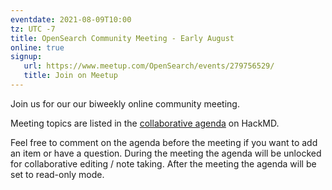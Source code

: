 ```yaml
---
eventdate: 2021-08-09T10:00
tz: UTC -7
title: OpenSearch Community Meeting - Early August
online: true
signup:
   url: https://www.meetup.com/OpenSearch/events/279756529/
   title: Join on Meetup
---
```


Join us for our our biweekly online community meeting. 

Meeting topics are listed in the [collaborative agenda](https://hackmd.io/Kg7wG9u3TTaXrNcVDld4wA) on HackMD. 

Feel free to comment on the agenda before the meeting if you want to add an item or have a question. 
During the meeting the agenda will be unlocked for collaborative editing / note taking. After the meeting the agenda will be set to read-only mode. 

      